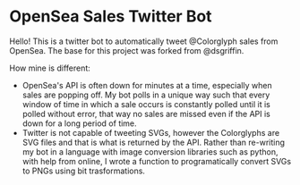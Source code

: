 # OpenSea Sales Twitter Bot

Hello! This is a twitter bot to automatically tweet @Colorglyph sales from OpenSea. The base for this project was forked from @dsgriffin.

How mine is different:
- OpenSea's API is often down for minutes at a time, especially when sales are popping off. My bot polls in a unique way such that every window of time in which a sale occurs is constantly polled until it is polled without error, that way no sales are missed even if the API is down for a long period of time.
- Twitter is not capable of tweeting SVGs, however the Colorglyphs are SVG files and that is what is returned by the API. Rather than re-writing my bot in a language with image conversion libraries such as python, with help from online, I wrote a function to programatically convert SVGs to PNGs using bit trasformations.
